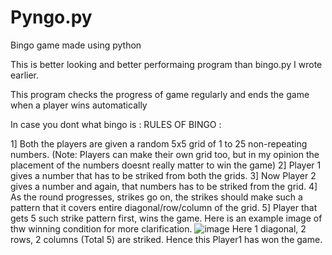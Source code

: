 # Pyngo.py
Bingo game made using python

This is better looking and better performaing program than bingo.py I wrote earlier. 

This program checks the progress of game regularly and ends the game when a player wins automatically

In case you dont what bingo is :
RULES OF BINGO : 

1] Both the players are given a random 5x5 grid of 1 to 25 non-repeating numbers. (Note: Players can make their own grid too, but in my opinion the placement of the numbers doesnt really matter to win the game)
2] Player 1 gives a number that has to be striked from both the grids.
3] Now Player 2 gives a number and again, that numbers has to be striked from the grid.
4] As the round progresses, strikes go on, the strikes should make such a pattern that it covers entire diagonal/row/column of the grid.
5] Player that gets 5 such strike pattern first, wins the game. Here is an example image of thw winning condition for more clarification.
![image](https://user-images.githubusercontent.com/81859210/128199498-a68a281a-c108-405f-b091-e48718eb76a8.png)
Here 1 diagonal, 2 rows, 2 columns (Total 5) are striked. Hence this Player1 has won the game.


